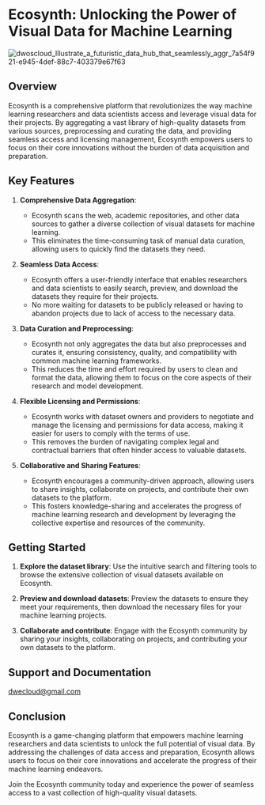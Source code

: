 # Ecosynth: Unlocking the Power of Visual Data for Machine Learning

![dwoscloud_Illustrate_a_futuristic_data_hub_that_seamlessly_aggr_7a54f921-e945-4def-88c7-403379e67f63](https://github.com/DWE-CLOUD/Ecosynth/assets/85799123/e2011f75-2377-4c65-a9e4-b321715820e2)

## Overview

Ecosynth is a comprehensive platform that revolutionizes the way machine learning researchers and data scientists access and leverage visual data for their projects. By aggregating a vast library of high-quality datasets from various sources, preprocessing and curating the data, and providing seamless access and licensing management, Ecosynth empowers users to focus on their core innovations without the burden of data acquisition and preparation.

## Key Features

1. **Comprehensive Data Aggregation**:
   - Ecosynth scans the web, academic repositories, and other data sources to gather a diverse collection of visual datasets for machine learning.
   - This eliminates the time-consuming task of manual data curation, allowing users to quickly find the datasets they need.

2. **Seamless Data Access**:
   - Ecosynth offers a user-friendly interface that enables researchers and data scientists to easily search, preview, and download the datasets they require for their projects.
   - No more waiting for datasets to be publicly released or having to abandon projects due to lack of access to the necessary data.

3. **Data Curation and Preprocessing**:
   - Ecosynth not only aggregates the data but also preprocesses and curates it, ensuring consistency, quality, and compatibility with common machine learning frameworks.
   - This reduces the time and effort required by users to clean and format the data, allowing them to focus on the core aspects of their research and model development.

4. **Flexible Licensing and Permissions**:
   - Ecosynth works with dataset owners and providers to negotiate and manage the licensing and permissions for data access, making it easier for users to comply with the terms of use.
   - This removes the burden of navigating complex legal and contractual barriers that often hinder access to valuable datasets.

5. **Collaborative and Sharing Features**:
   - Ecosynth encourages a community-driven approach, allowing users to share insights, collaborate on projects, and contribute their own datasets to the platform.
   - This fosters knowledge-sharing and accelerates the progress of machine learning research and development by leveraging the collective expertise and resources of the community.

## Getting Started

1. **Explore the dataset library**: Use the intuitive search and filtering tools to browse the extensive collection of visual datasets available on Ecosynth.

2. **Preview and download datasets**: Preview the datasets to ensure they meet your requirements, then download the necessary files for your machine learning projects.

3. **Collaborate and contribute**: Engage with the Ecosynth community by sharing your insights, collaborating on projects, and contributing your own datasets to the platform.

## Support and Documentation

dwecloud@gmail.com

## Conclusion

Ecosynth is a game-changing platform that empowers machine learning researchers and data scientists to unlock the full potential of visual data. By addressing the challenges of data access and preparation, Ecosynth allows users to focus on their core innovations and accelerate the progress of their machine learning endeavors.

Join the Ecosynth community today and experience the power of seamless access to a vast collection of high-quality visual datasets.
